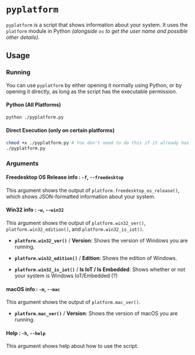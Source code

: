 # `pyplatform`

`pyplatform` is a script that shows information about your system. It uses the `platform` module in Python *(alongside `os` to get the user name and possible other details)*.

## Usage

### Running 

You can use `pyplatform` by either opening it normally using Python, or by opening it directly, as long as the script has the executable permission.

#### Python (All Platforms)

```bash
python ./pyplatform.py
```

#### Direct Execution (only on certain platforms)

```bash
chmod +x ./pyplatform.py # You don't need to do this if it already has the executable permission.
./pyplatform.py
```

### Arguments

#### Freedesktop OS Release info : `-f`, `--freedesktop`

This argument shows the output of `platform.freedesktop_os_release()`, which shows JSON-formatted information about your system.

#### Win32 info : `-w`, `--win32`

This argument shows the output of `platform.win32_ver()`, `platform.win32_edition()`, and `platform.win32_is_iot()`.

- **`platform.win32_ver()`** / **Version**: Shows the version of Windows you are running.

- **`platform.win32_edition()`** / **Edition**: Shows the edition of Windows.

- **`platform.win32_is_iot()`** / **Is IoT / Is Embedded**: Shows whether or not your system is Windows IoT/Embedded (?)

#### macOS info : `-m`, `--mac`

This argument shows the output of `platform.mac_ver()`.

- **`platform.mac_ver()`** / **Version**: Shows the version of macOS you are running.

#### Help : `-h`, `--help`

This argument shows help about how to use the script.
